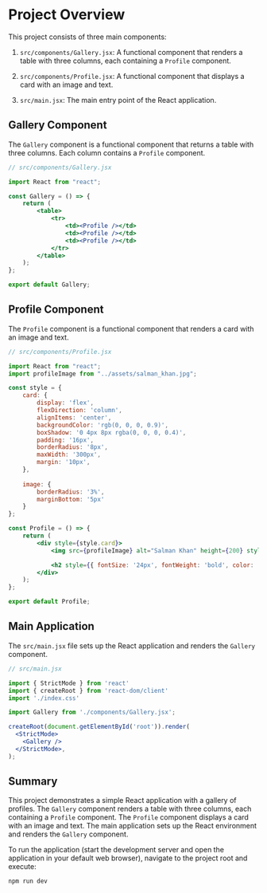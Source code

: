 # Project Overview

This project consists of three main components:

1. `src/components/Gallery.jsx`: A functional component that renders a table with three columns, each containing a `Profile` component.

2. `src/components/Profile.jsx`: A functional component that displays a card with an image and text.

3. `src/main.jsx`: The main entry point of the React application.

## Gallery Component

The `Gallery` component is a functional component that returns a table with three columns. Each column contains a `Profile` component.

```jsx
// src/components/Gallery.jsx

import React from "react";

const Gallery = () => {
    return (
        <table>
            <tr>
                <td><Profile /></td>
                <td><Profile /></td>
                <td><Profile /></td>
            </tr>
        </table>
    );
};

export default Gallery;
```

## Profile Component

The `Profile` component is a functional component that renders a card with an image and text.

```jsx
// src/components/Profile.jsx

import React from "react";
import profileImage from "../assets/salman_khan.jpg";

const style = {
    card: {
        display: 'flex',
        flexDirection: 'column',
        alignItems: 'center',
        backgroundColor: 'rgb(0, 0, 0, 0.9)',
        boxShadow: '0 4px 8px rgba(0, 0, 0, 0.4)',
        padding: '16px',
        borderRadius: '8px',
        maxWidth: '300px',
        margin: '10px',
    },
    
    image: {
        borderRadius: '3%',
        marginBottom: '5px'
    }
};

const Profile = () => {
    return (
        <div style={style.card}>
            <img src={profileImage} alt="Salman Khan" height={200} style={style.image} />

            <h2 style={{ fontSize: '24px', fontWeight: 'bold', color: 'white' }}>Salman Khan</h2> 
        </div>
    );
};

export default Profile;
```

## Main Application

The `src/main.jsx` file sets up the React application and renders the `Gallery` component.

```jsx
// src/main.jsx

import { StrictMode } from 'react'
import { createRoot } from 'react-dom/client'
import './index.css'

import Gallery from './components/Gallery.jsx';

createRoot(document.getElementById('root')).render(
  <StrictMode>
    <Gallery />
  </StrictMode>,
);
```

## Summary

This project demonstrates a simple React application with a gallery of profiles. The `Gallery` component renders a table with three columns, each containing a `Profile` component. The `Profile` component displays a card with an image and text. The main application sets up the React environment and renders the `Gallery` component.

To run the application (start the development server and open the application in your default web browser), navigate to the project root and execute:
```
npm run dev
```